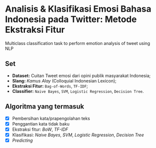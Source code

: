# Analisis & Klasifikasi Emosi Bahasa Indonesia pada Twitter: Metode Ekstraksi Fitur
Multiclass classification task to perform emotion analysis of tweet using NLP

## Set
- **Dataset:** Cuitan Tweet emosi dari opini publik masyarakat Indonesia;
- **Slang:** *Kamus Alay* (Colloquial Indonesian Lexicon);
- **Ekstraksi Fitur:** `Bag-of-Words`, `TF-IDF`;
- **Classifier:** `Naive Bayes`, `SVM`, `Logistic Regression`, `Decision Tree`.

## Algoritma yang termasuk
- [x] Pembersihan kata/prapengolahan teks
- [x] Penggantian kata tidak baku
- [x] Ekstraksi fitur: *BoW*, *TF-IDF*
- [x] Klasifikasi: *Naive Bayes*, *SVM*, *Logistic Regression*, *Decision Tree*
- [x] *Predicting*
